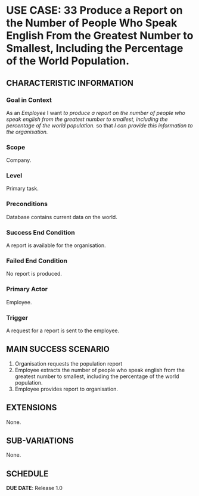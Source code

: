 # USE CASE: 33 Produce a Report on the Number of People Who Speak English From the Greatest Number to Smallest, Including the Percentage of the World Population.

## CHARACTERISTIC INFORMATION

### Goal in Context

As an *Employee* I want *to produce a report on the number of people who speak english from the greatest number to smallest, including the percentage of the world population.* so that *I can provide this information to the organisation.*

### Scope

Company.

### Level

Primary task.

### Preconditions

Database contains current data on the world.

### Success End Condition

A report is available for the organisation.

### Failed End Condition

No report is produced.

### Primary Actor

Employee.

### Trigger

A request for a report is sent to the employee.

## MAIN SUCCESS SCENARIO

1. Organisation requests the population report
2. Employee extracts the number of people who speak english from the greatest number to smallest, including the percentage of the world population.
3. Employee provides report to organisation.

## EXTENSIONS

None.

## SUB-VARIATIONS

None.

## SCHEDULE

**DUE DATE**: Release 1.0
